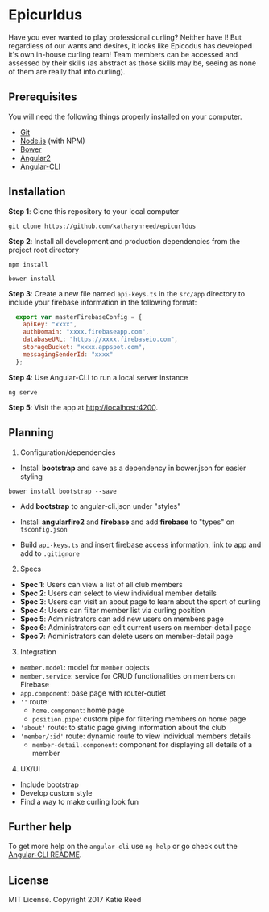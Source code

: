 # Epicurldus

Have you ever wanted to play professional curling? Neither have I! But regardless of our wants and desires, it looks like Epicodus has developed it's own in-house curling team! Team members can be accessed and assessed by their skills (as abstract as those skills may be, seeing as none of them are really that into curling).

## Prerequisites

You will need the following things properly installed on your computer.

* [Git](https://git-scm.com/)
* [Node.js](https://nodejs.org/) (with NPM)
* [Bower](https://bower.io/)
* [Angular2](https://github.com/angular/angular)
* [Angular-CLI](https://github.com/angular/angular-cli)

## Installation

**Step 1**: Clone this repository to your local computer

```console
git clone https://github.com/katharynreed/epicurldus
```

**Step 2**: Install all development and production dependencies from the project root directory

```console
npm install
```
```console
bower install
```

**Step 3**: Create a new file named `api-keys.ts` in the `src/app` directory to include your firebase information in the following format:

```js
  export var masterFirebaseConfig = {
    apiKey: "xxxx",
    authDomain: "xxxx.firebaseapp.com",
    databaseURL: "https://xxxx.firebaseio.com",
    storageBucket: "xxxx.appspot.com",
    messagingSenderId: "xxxx"
  };
```

**Step 4**: Use Angular-CLI to run a local server instance

```console
ng serve
```

**Step 5**: Visit the app at [http://localhost:4200](http://localhost:4200).

## Planning

1. Configuration/dependencies
  * Install **bootstrap** and save as a dependency in bower.json for easier styling
  ```console
  bower install bootstrap --save
  ```
  * Add **bootstrap** to angular-cli.json under "styles"

  * Install **angularfire2** and **firebase** and add **firebase** to "types" on `tsconfig.json`

  * Build `api-keys.ts` and insert firebase access information, link to app and add to `.gitignore`

2. Specs
  * **Spec 1**: Users can view a list of all club members
  * **Spec 2**: Users can select to view individual member details
  * **Spec 3**: Users can visit an about page to learn about the sport of curling
  * **Spec 4**: Users can filter member list via curling position
  * **Spec 5**: Administrators can add new users on members page
  * **Spec 6**: Administrators can edit current users on member-detail page
  * **Spec 7**: Administrators can delete users on member-detail page

3. Integration
  * `member.model`: model for `member` objects
  * `member.service`: service for CRUD functionalities on members on Firebase
  * `app.component`: base page with router-outlet
  * `''` route:
    * `home.component`: home page
    * `position.pipe`: custom pipe for filtering members on home page
  * `'about'` route: to static page giving information about the club
  * `'member/:id'` route: dynamic route to view individual members details
    * `member-detail.component`: component for displaying all details of a member

4. UX/UI
  * Include bootstrap
  * Develop custom style
  * Find a way to make curling look fun


## Further help

To get more help on the `angular-cli` use `ng help` or go check out the [Angular-CLI README](https://github.com/angular/angular-cli/blob/master/README.md).

## License

MIT License. Copyright 2017 Katie Reed
